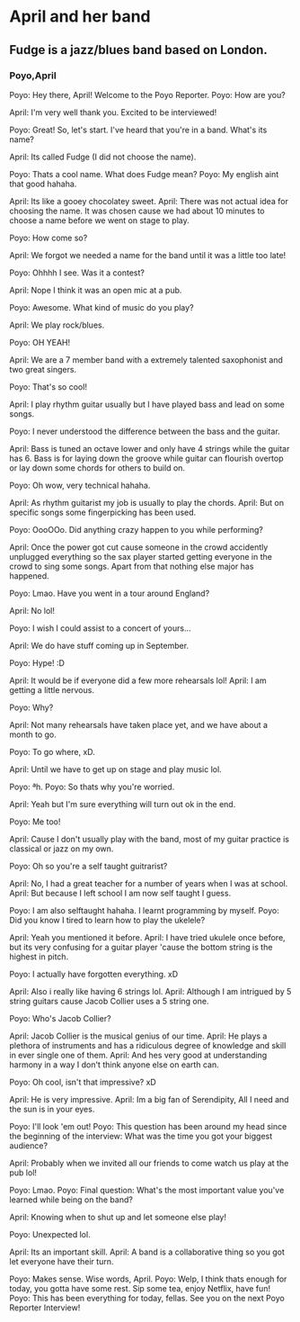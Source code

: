 # April and her band
## Fudge is a jazz/blues band based on London.
### Poyo,April

Poyo: Hey there, April! Welcome to the Poyo Reporter.
Poyo: How are you?

April: I'm very well thank you. Excited to be interviewed!

Poyo: Great! So, let's start. I've heard that you're in a band. What's its name?

April: Its called Fudge (I did not choose the name).

Poyo: Thats a cool name. What does Fudge mean?
Poyo: My english aint that good hahaha.

April: Its like a gooey chocolatey sweet.
April: There was not actual idea for choosing the name. It was chosen cause we had about 10 minutes to choose a name before we went on stage to play.

Poyo: How come so?

April: We forgot we needed a name for the band until it was a little too late!

Poyo: Ohhhh I see. Was it a contest?

April: Nope I think it was an open mic at a pub.

Poyo: Awesome. What kind of music do you play?

April: We play rock/blues.

Poyo: OH YEAH!

April: We are a 7 member band with a extremely talented saxophonist and two great singers.

Poyo: That's so cool!

April: I play rhythm guitar usually but I have played bass and lead on some songs.

Poyo: I never understood the difference between the bass and the guitar.

April: Bass is tuned an octave lower and only have 4 strings while the guitar has 6. Bass is for laying down the groove while guitar can flourish overtop or lay down some chords for others to build on.

Poyo: Oh wow, very technical hahaha.

April: As rhythm guitarist my job is usually to play the chords.
April: But on specific songs some fingerpicking has been used.

Poyo: OooOOo. Did anything crazy happen to you while performing?

April: Once the power got cut cause someone in the crowd accidently unplugged everything so the sax player started getting everyone in the crowd to sing some songs. Apart from that nothing else major has happened.

Poyo: Lmao. Have you went in a tour around England?

April: No lol!

Poyo: I wish I could assist to a concert of yours...

April: We do have stuff coming up in September.

Poyo: Hype! :D

April: It would be if everyone did a few more rehearsals lol! 
April: I am getting a little nervous.

Poyo: Why?

April: Not many rehearsals have taken place yet, and we have about a month to go.

Poyo: To go where, xD.

April: Until we have to get up on stage and play music lol.

Poyo: ªh.
Poyo: So thats why you're worried.

April: Yeah but I'm sure everything will turn out ok in the end.

Poyo: Me too!

April: Cause I don't usually play with the band, most of my guitar practice is classical or jazz on my own.

Poyo: Oh so you're a self taught guitrarist?

April: No, I had a great teacher for a number of years when I was at school.
April: But because I left school I am now self taught I guess.

Poyo: I am also selftaught hahaha. I learnt programming by myself.
Poyo: Did you know I tired to learn how to play the ukelele?

April: Yeah you mentioned it before.
April: I have tried ukulele once before, but its very confusing for a guitar player 'cause the bottom string is the highest in pitch.

Poyo: I actually have forgotten everything. xD

April: Also i really like having 6 strings lol.
April: Although I am intrigued by 5 string guitars cause Jacob Collier uses a 5 string one.

Poyo: Who's Jacob Collier?

April: Jacob Collier is the musical genius of our time.
April: He plays a plethora of instruments and has a ridiculous degree of knowledge and skill in ever single one of them.
April: And hes very good at understanding harmony in a way I don't think anyone else on earth can.

Poyo: Oh cool, isn't that impressive? xD

April: He is very impressive.
April: Im a big fan of Serendipity, All I need and the sun is in your eyes.

Poyo: I'll look 'em out!
Poyo: This question has been around my head since the beginning of the interview: What was the time you got your biggest audience?

April: Probably when we invited all our friends to come watch us play at the pub lol!

Poyo: Lmao.
Poyo: Final question: What's the most important value you've learned while being on the band?

April: Knowing when to shut up and let someone else play!

Poyo: Unexpected lol.

April: Its an important skill.
April: A band is a collaborative thing so you got let everyone have their turn.

Poyo: Makes sense. Wise words, April.
Poyo: Welp, I think thats enough for today, you gotta have some rest. Sip some tea, enjoy Netflix, have fun!
Poyo: This has been everything for today, fellas. See you on the next Poyo Reporter Interview!